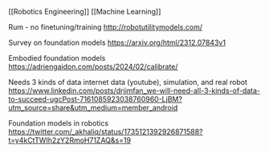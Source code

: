 [[Robotics Engineering]] [[Machine Learning]]

Rum - no finetuning/training
http://robotutilitymodels.com/

Survey on foundation models
https://arxiv.org/html/2312.07843v1

Embodied foundation models
https://adriengaidon.com/posts/2024/02/calibrate/

Needs 3 kinds of data internet data (youtube), simulation, and real robot
https://www.linkedin.com/posts/drjimfan_we-will-need-all-3-kinds-of-data-to-succeed-ugcPost-7161085923038760960-LjBM?utm_source=share&utm_medium=member_android

Foundation models in robotics
https://twitter.com/_akhaliq/status/1735121392926871588?t=y4kCtTWIh2zY2RmoH71ZAQ&s=19